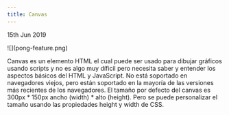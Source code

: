 ```yaml
---
title: Canvas
---
```


<p><time class="dt-published" datetime="2019-06-15T12:22:30-08:00">
<i class="fa fa-calendar"></i> 15th Jun 2019
</time></p>
![](pong-feature.png)

Canvas es un elemento HTML el cual puede ser usado para dibujar gráficos usando scripts y no es algo muy díficil pero necesita saber y entender los aspectos básicos del HTML y JavaScript. No está soportado en navegadores viejos, pero están soportado en la mayoría de las versiones más recientes de los navegadores. El tamaño por defecto del canvas es 300px * 150px ancho (width) * alto (height). Pero se puede personalizar el tamaño usando las propiedades height y width de CSS. 

